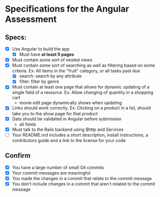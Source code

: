 # Specifications for the Angular Assessment

## Specs:
- [x] Use Angular to build the app
    - [x] Must have **at least 5 pages**
- [x] Must contain some sort of nested views
- [x] Must contain some sort of searching as well as filtering based on some criteria. Ex: All items in the "fruit" category, or all tasks past due
    - [x] search: search by any attribute
    - [x] filter: filter by genre
- [x] Must contain at least one page that allows for dynamic updating of a single field of a resource. Ex: Allow changing of quantity in a shopping cart
    - movie edit page dynamically shows when updating
- [x] Links should work correctly. Ex: Clicking on a product in a list, should take you to the show page for that product
- [x] Data should be validated in Angular before submission
    - all fields
- [x] Must talk to the Rails backend using $http and Services
- [ ] Your README.md includes a short description, install instructions, a contributors guide and a link to the license for your code

## Confirm
- [x] You have a large number of small Git commits
- [x] Your commit messages are meaningful
- [x] You made the changes in a commit that relate to the commit message
- [x] You don't include changes in a commit that aren't related to the commit message
